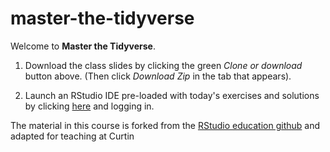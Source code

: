 # master-the-tidyverse

Welcome to **Master the Tidyverse**.

1. Download the class slides by clicking the green _Clone or download_ button above. (Then click _Download Zip_ in the tab that appears).

1. Launch an RStudio IDE pre-loaded with today's exercises and solutions by clicking [here](https://rstudio.cloud/project/11405) and logging in.


The material in this course is forked from the [RStudio education github](https://github.com/rstudio-education/master-the-tidyverse) 
and adapted for teaching at Curtin 
